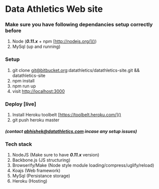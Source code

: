 Data Athletics Web site
===
### Make sure you have following dependancies setup correctly before ###


1. Node (***0.11.x*** + npm [http://nodejs.org/]())
1. MySql (up and running)


### Setup ###
1. git clone git@bitbucket.org:datathletics/datathletics-site.git && datathletics-site
1. npm install
1. npm run up
1. visit [http://localhost:3000]()

### Deploy [live] ###
1. Install Heroku toolbelt [https://toolbelt.heroku.com/]()
1. git push heroku master 

##### (contact abhishek@datathletics.com incase any setup issues)

### Tech stack ###
1. NodeJS (Make sure to have ***0.11.x*** version)
1. Backbone.js (JS structuring)
1. Browserify/Make (Node style module loading/compress/uglify/reload)
1. Koajs (Web framework)
1. MySql (Persistance storage)
1. Heroku (Hosting)

